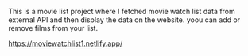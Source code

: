 This is a movie list project where I fetched movie watch list data from          
external API and then display the data on the website. yoou can add or remove films from your list.       
 
https://moviewatchlist1.netlify.app/      
